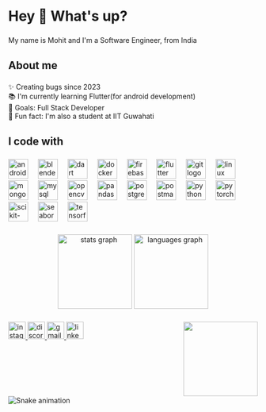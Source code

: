 <h1 align="left">Hey 👋 What's up?</h1>

###

<p align="left">My name is Mohit and I'm a Software Engineer, from India</p>

###

<h2 align="left">About me</h2>

###

<p align="left">✨ Creating bugs since 2023<br>📚 I'm currently learning Flutter(for android development)<br>🎯 Goals: Full Stack Developer<br>🎲 Fun fact: I'm also a student at IIT Guwahati</p>

###

<h2 align="left">I code with</h2>

###
<p align="left">
  <!-- Android -->
  <img src="https://cdn.jsdelivr.net/gh/devicons/devicon/icons/android/android-original-wordmark.svg" height="40" alt="android logo" />
  <img width="12"/>


  <!-- Blender -->
  <img src="https://download.blender.org/branding/community/blender_community_badge_white.svg" height="40" alt="blender logo" />
  <img width="12"/>

  <!-- Dart -->
  <img src="https://cdn.jsdelivr.net/gh/devicons/devicon/icons/dart/dart-original.svg" height="40" alt="dart logo" />
  <img width="12"/>

  <!-- Docker -->
  <img src="https://cdn.jsdelivr.net/gh/devicons/devicon/icons/docker/docker-original-wordmark.svg" height="40" alt="docker logo" />
  <img width="12"/>

  <!-- Firebase -->
  <img src="https://cdn.jsdelivr.net/gh/devicons/devicon/icons/firebase/firebase-plain.svg" height="40" alt="firebase logo" />
  <img width="12"/>


  <!-- Flutter -->
  <img src="https://cdn.jsdelivr.net/gh/devicons/devicon/icons/flutter/flutter-original.svg" height="40" alt="flutter logo" />
  <img width="12"/>

  <!-- Git -->
  <img src="https://cdn.jsdelivr.net/gh/devicons/devicon/icons/git/git-original.svg" height="40" alt="git logo" />
  <img width="12"/>

  <!-- Linux -->
  <img src="https://cdn.jsdelivr.net/gh/devicons/devicon/icons/linux/linux-original.svg" height="40" alt="linux logo" />
  <img width="12"/>

  <!-- MongoDB -->
  <img src="https://cdn.jsdelivr.net/gh/devicons/devicon/icons/mongodb/mongodb-original-wordmark.svg" height="40" alt="mongodb logo" />
  <img width="12"/>

  <!-- MySQL -->
  <img src="https://cdn.jsdelivr.net/gh/devicons/devicon/icons/mysql/mysql-original-wordmark.svg" height="40" alt="mysql logo" />
  <img width="12"/>

  <!-- OpenCV -->
  <img src="https://www.vectorlogo.zone/logos/opencv/opencv-icon.svg" height="40" alt="opencv logo" />
  <img width="12"/>

  <!-- Pandas -->
  <img src="https://cdn.jsdelivr.net/gh/devicons/devicon/icons/pandas/pandas-original.svg" height="40" alt="pandas logo" />
  <img width="12"/>

  <!-- PostgreSQL -->
  <img src="https://cdn.jsdelivr.net/gh/devicons/devicon/icons/postgresql/postgresql-original-wordmark.svg" height="40" alt="postgresql logo" />
  <img width="12"/>

  <!-- Postman -->
  <img src="https://www.vectorlogo.zone/logos/getpostman/getpostman-icon.svg" height="40" alt="postman logo" />
  <img width="12"/>

  <!-- Python -->
  <img src="https://cdn.jsdelivr.net/gh/devicons/devicon/icons/python/python-original.svg" height="40" alt="python logo" />
  <img width="12"/>

  <!-- PyTorch -->
  <img src="https://www.vectorlogo.zone/logos/pytorch/pytorch-icon.svg" height="40" alt="pytorch logo" />
  <img width="12"/>

  <!-- Scikit-learn -->
  <img src="https://upload.wikimedia.org/wikipedia/commons/0/05/Scikit_learn_logo_small.svg" height="40" alt="scikit-learn logo" />
  <img width="12"/>

  <!-- Seaborn -->
  <img src="https://seaborn.pydata.org/_images/logo-mark-lightbg.svg" height="40" alt="seaborn logo" />
  <img width="12"/>

  <!-- TensorFlow -->
  <img src="https://www.vectorlogo.zone/logos/tensorflow/tensorflow-icon.svg" height="40" alt="tensorflow logo" />
</p>

###

<div align="center">
  <img src="https://github-readme-stats.vercel.app/api?username=Mohit5209&hide_title=false&hide_rank=false&show_icons=true&include_all_commits=true&count_private=true&disable_animations=false&theme=dracula&locale=en&hide_border=false" height="150" alt="stats graph"  />
  <img src="https://github-readme-stats.vercel.app/api/top-langs?username=Mohit5209&locale=en&hide_title=false&layout=compact&card_width=320&langs_count=5&theme=dracula&hide_border=false" height="150" alt="languages graph"  />
</div>

###

<img align="right" height="150" src="https://media1.tenor.com/m/fwrky34J6o8AAAAC/luffy-monkey-d-luffy.gif"  />

###

<div align="left">
  <a href="https://www.instagram.com/mohit.rapria.5209" target="_blank">
    <img src="https://img.shields.io/static/v1?message=Instagram&logo=instagram&label=&color=E4405F&logoColor=white&labelColor=&style=for-the-badge" height="35" alt="instagram logo" />
  </a>
  <a href="https://discord.com/users/YOUR_USER_ID" target="_blank">
    <img src="https://img.shields.io/static/v1?message=Discord&logo=discord&label=&color=7289DA&logoColor=white&labelColor=&style=for-the-badge" height="35" alt="discord logo" />
  </a>
  <a href="mailto:mohitbhai12348@gmail.com" target="_blank">
    <img src="https://img.shields.io/static/v1?message=Gmail&logo=gmail&label=&color=D14836&logoColor=white&labelColor=&style=for-the-badge" height="35" alt="gmail logo" />
  </a>
  <a href="https://www.linkedin.com/in/YOUR_USERNAME" target="_blank">
    <img src="https://img.shields.io/static/v1?message=LinkedIn&logo=linkedin&label=&color=0077B5&logoColor=white&labelColor=&style=for-the-badge" height="35" alt="linkedin logo" />
  </a>
</div>

###

<br clear="both">





<img src="https://raw.githubusercontent.com/maurodesouza/maurodesouza/output/snake.svg" alt="Snake animation" />

###
